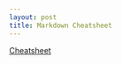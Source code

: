 ```yaml
---
layout: post
title: Markdown Cheatsheet
---
```


[Cheatsheet](https://github.com/adam-p/markdown-here/wiki/Markdown-Cheatsheet)

